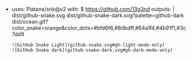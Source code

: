 - uses: Platane/snk@v2
  with: $ https://github.com/13g3nd
    outputs: |
      dist/github-snake.svg
      dist/github-snake-dark.svg?palette=github-dark
      dist/ocean.gif?color_snake=orange&color_dots=#bfd6f6,#8dbdff,#64a1f4,#4b91f1,#3c7dd9
      
      ![GitHub Snake Light](github-snake.svg#gh-light-mode-only)
      ![GitHub Snake dark](github-snake-dark.svg#gh-dark-mode-only)
